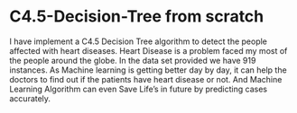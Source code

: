 # C4.5-Decision-Tree from scratch
 I have implement a C4.5 Decision Tree  algorithm to detect the people affected with heart diseases. Heart Disease is a problem faced my most of the people around the globe. In the data set provided we have 919 instances. As Machine learning is getting better day by day, it can help the doctors to find out if the patients have heart disease or not. And Machine Learning Algorithm can even Save Life’s in future by predicting cases accurately.
